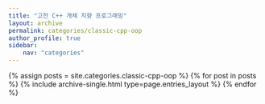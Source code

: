 ```yaml
---
title: "고전 C++ 개체 지향 프로그래밍"
layout: archive
permalink: categories/classic-cpp-oop
author_profile: true
sidebar: 
    nav: "categories"
---
```


{% assign posts = site.categories.classic-cpp-oop %}
{% for post in posts %} {% include archive-single.html type=page.entries_layout %} {% endfor %}
